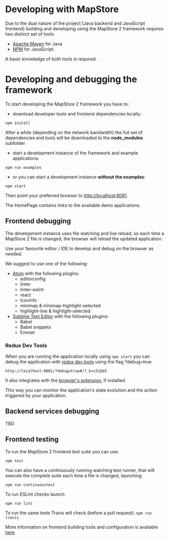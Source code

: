# Developing with MapStore

Due to the dual nature of the project (Java backend and JavaScript frontend) building and developing using the MapStore 2 framework requires two distinct set of tools
 * [Apache Maven](https://maven.apache.org/) for Java
 * [NPM](https://www.npmjs.com/) for JavaScript.

A basic knowledge of both tools is required.

# Developing and debugging the framework
To start developing the MapStore 2 framework you have to:
 * download developer tools and frontend dependencies locally:

`npm install`

After a while (depending on the network bandwidth) the full set of dependencies and tools will be downloaded to the **node_modules** subfolder.

 * start a development instance of the framework and example applications:

`npm run examples`

 * or you can start a development instance **without the examples**:

`npm start`

Then point your preferred browser to [http://localhost:8081](http://localhost:8081).

The HomePage contains links to the available demo applications.


## Frontend debugging
The development instance uses file watching and live reload, so each time a MapStore 2 file is changed, the browser will reload the updated application.

Use your favourite editor / IDE to develop and debug on the browser as needed.

We suggest to use one of the following:

 * [Atom](https://atom.io/) with the following plugins:
   - editorconfig
   - linter
   - linter-eslint
   - react
   - lcovinfo
   - minimap & minimap-highlight-selected
   - highlight-line & highlight-selected
 * [Sublime Text Editor](http://www.sublimetext.com/) with the following plugins:
   - Babel
   - Babel snippets
   - Emmet

### Redux Dev Tools
When you are running the application locally using `npm start` you can debug the application with [redux dev tools](https://github.com/gaearon/redux-devtools) using the flag ?debug=true
```
http://localhost:8081/?debug=true#/?_k=c51bb5
```
It also integrates with the [browser's extension](https://github.com/zalmoxisus/redux-devtools-extension), if installed.

This way you can monitor the application's state evolution and the action triggered by your application.

## Backend services debugging
TBD

## Frontend testing
To run the MapStore 2 frontend test suite you can use:

`npm test`

You can also have a continuously running watching test runner, that will execute the complete suite each time a file is changed, launching:

`npm run continuoustest`

To run ESLint checks launch:

`npm run lint`

To run the same tests Travis will check (before a pull request):
`npm run travis`

More information on frontend building tools and configuration is available [here](frontend-building-tools-and-configuration)
